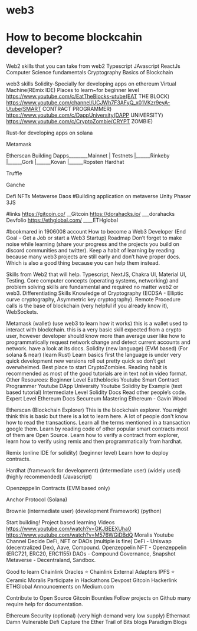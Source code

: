 # web3
# How to become blockcahin developer?
Web2
skills that you can take from web2
  Typescript
  JAvascript
  ReactJs
  Computer Science fundamentals
  Cryptography
  Basics of Blockchain
  
web3 skills
  Solidity-Specially for developing apps on ethereum Virtual Machine(REmix IDE)
  Places to learn~for beginner level
  https://www.youtube.com/c/EatTheBlocks-utube(EAT THE BLOCK)
  https://www.youtube.com/channel/UCJWh7F3AFyQ_x01VKzr9eyA-Utube(SMART CONTRACT PROGRAMMER)
  https://www.youtube.com/c/DappUniversity(DAPP UNIVERSITY)
  https://www.youtube.com/c/CryptoZombie(CRYPT ZOMBIE)
  
  Rust-for developing apps on solana
  
  
  Metamask
  
  Etherscan
  Building Dapps________Mainnet
           |
        Testnets
        |______Rinkeby
        |______Gorli
        |______Kovan
        |______Ropsten
 Hardhat
 
 Truffle
 
 Ganche
 
 Defi NFTs Metaverse Daos 
 #Building application on metaverse
  Unity
  Phaser
  3JS
 
 #links
 https://gitcoin.co/ __Gitcoin
 https://dorahacks.io/ ___dorahacks
 Devfolio
 https://ethglobal.com/ ____ETHglobal
 
 
 
 #bookmared in 1906008 account
 How to become a Web3 Developer
(End Goal - Get a Job or start a Web3 Startup)
Roadmap
Don’t forget to make noise while learning (share your progress and the projects you build on discord communities and twitter). Keep a habit of learning by reading because many web3 projects are still early and don’t have proper docs. Which is also a good thing because you can help them instead.

Skills from Web2 that will help.
Typescript, NextJS, Chakra UI, Material UI, Testing.
Core computer concepts (operating systems, networking) and problem solving skills are fundamental and required no matter web2 or web3.
Differentiating Skills
Knowledge of Cryptography (ECDSA - Elliptic curve cryptography, Asymmetric key cryptography).
Remote Procedure calls is the base of blockchain (very helpful if you already know it), WebSockets.

Metamask (wallet) (use web3 to learn how it works)
this is a wallet used to interact with blockchain.
this is a very basic skill expected from a crypto user, however developer should know more than average user like how to programmatically request network change and detect current accounts and network.
have a look at its docs.
Solidity (new language) (EVM based) (For solana & near) (learn Rust)
Learn basics first the language is under very quick development new versions roll out pretty quick so don’t get overwhelmed.
Best place to start CryptoZombies.
Reading habit is recommended as most of the good tutorials are in text not in video format.
Other Resources:
Beginner Level
Eattheblocks Youtube
Smart Contract Programmer Youtube
DApp University Youtube
Solidity by Example (text based tutorial)
Intermediate Level
Solidity Docs
Read other people’s code.
Expert Level
Ethereum Docs
Secureum
Mastering Ethereum - Gavin Wood

Etherscan (Blockchain Explorer)
This is the blockchain explorer. You might think this is basic but there is a lot to learn here. A lot of people don't know how to read the transactions.
Learn all the terms mentioned in a transaction google them.
Learn by reading code of other popular smart contracts most of them are Open Source.
Learn how to verify a contract from explorer, learn how to verify using remix and then programmatically from hardhat.

Remix (online IDE for solidity) (beginner level)
Learn how to deploy contracts.

Hardhat (framework for development) (intermediate user) (widely used) (highly recommended) (Javascript)

Openzeppelin Contracts (EVM based only)

Anchor Protocol (Solana)

Brownie (intermediate user) (development Framework) (python)

Start building!
Project based learning Videos
https://www.youtube.com/watch?v=GKJBEEXUha0
https://www.youtube.com/watch?v=M576WGiDBdQ
Moralis Youtube Channel
Decide DeFi, NFT or DAOs (multiple is fine)
DeFi - Uniswap (decentralized Dex), Aave, Compound. Openzeppelin
NFT - Openzeppelin (ERC721, ERC20, ERC1155)
DAOs - Compound Governance, Snapshot
Metaverse - Decentraland, Sandbox.

Good to learn
Chainlink Oracles ⭐
Chainlink External Adapters
IPFS ⭐
Ceramic 
Moralis
Participate in Hackathons
Devpost
Gitcoin
Hackerlink
ETHGlobal
Announcements on Medium.com 

Contribute to Open Source
Gitcoin Bounties
Follow projects on Github many require help for documentation.

Ethereum Security (optional) (very high demand very low supply)
Ethernaut
Damn Vulnerable Defi
Capture the Ether
Trail of Bits blogs
Paradigm Blogs




